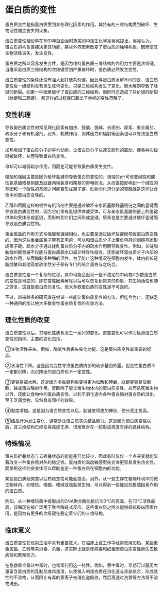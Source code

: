 # 蛋白质的变性

蛋白质变性是指蛋白质受到某些理化因素的作用，其特有的三维结构受到破坏、生物活性随之丧失的现象。

蛋白质变性理论早在1931年就由当时旅美的中国生化学家吴宪提出。吴宪认为，蛋白质的构象直接决定其功能，某些外界因素改变了蛋白质的独特构象，因而使其生物活性丧失，发生变性。

蛋白质之所以容易发生变性，是因为维持蛋白质三维结构的作用力主要是次级键。当维系蛋白质三维结构的次级键受到严重破坏时，蛋白质必然发生变性。

蛋白质变性的条件还没有强大到打破共价键，因此与蛋白质水解不同的是，蛋白质变性后一级结构没有发生任何变化，只是三维结构发生了变化，而水解则导致了肽键的断裂。如果一种因素破坏了蛋白质的三维结构，但同时还造成了共价键的断裂（肽键和二硫键），那这样的过程就已超出了单纯的变性范畴了。

## 变性机理

导致蛋白质变性的常见理化因素有加热、强酸、强碱、去垢剂、尿素、重金属盐、疏水分子和有机溶剂。此外，机械作用、流体压力和辐射等因素也可以导致蛋白质变性。

加热增加了蛋白质分子的平均动能，让蛋白质分子快速又剧烈的震动，使各种次级键被破坏，从而导致蛋白质变性。

冷却可以减弱疏水作用，因而也可能导致蛋白质发生变性。

强酸和强碱主要是因为破坏盐键而导致蛋白质变性的。极端的pH可改变碱性和酸性氨基酸残基侧链及肽链两端氨基和羧基的带电状况，从而直接影响到一个碱性的基团和一个酸性的基团之间能否形成离子键。动物消化道分泌的胃酸就是这样让食物中的蛋白质变性的。

乙醇和丙酮这样的极性有机溶剂主要是通过破坏亲水氨基酸残基侧链之间的氢键而导致蛋白质变性的，因为它们带有氢键供体或受体，可与亲水氨基酸侧链上的氢键供体和受体形成氢键，而影响到它们之间形成氢键。尿素也是主要通过破坏氢键而导致蛋白质变性的。

重金属盐的作用方式与强酸和强碱相似，也主要是通过破坏盐键而导致蛋白质变性的。因为这些重金属离子带有正电荷，可以和蛋白质分子上带负电荷的侧链基团形成离子键。疏水分子通过扰乱蛋白质分子内的疏水作用而导致变性。例如，长链脂肪酸的碳氢链不仅能与蛋白质疏水口袋非特异性结合，还能破坏蛋白质分子内部的疏水作用，从而抑制多种酶的活性。为了防止这种情况在细胞内发生，体内的长链脂肪酸和其他高度疏水性分子都有专门的结合蛋白与之结合。

蛋白质变性是一个复杂的过程，其中可能会出现一些不稳定的中间物C少数蛋白质的变性是可逆的，即在变性因素解除以后可以恢复到原来的构象，其生物活性也随之恢复，这就是蛋白质的复性。但大多数蛋白质的变性是不可逆的。

不过，越来越多的研究者在尝试一些能让蛋白质复性的方法，但迄今为止，还缺乏一种通用的能让绝大多数变性蛋白质复性的有效方法。

## 理化性质的改变

蛋白质变性以后，其理化性质也发生一系列的变化。这些变化可以作为检测蛋白质变性的指标。主要的变化包括，

①生物活性丧失。例如，酶变性后丧失催化功能。这是蛋白质变性最重要的标志。

②水溶性下降。这是因为变性导致蛋白质内部的疏水基团外露。但变性蛋白质不一定都沉降，而沉降出的蛋白质也不一定变性。

③更容易被水解。这是因为多肽链构象变得更为松散和伸展，肽键更容易受到酸、碱或蛋白酶的作用。胃酸除了能让微生物体内的蛋白质变性，从而杀死微生物以外，还能让食物中的蛋白质变性，以利于消化道内各种蛋白酶对蛋白质的消化。至于烹调食物，显然具有同样的效果。

④黏度增加。这是因为蛋白质变性以后，肽链变得更加伸张，使长宽比提高。

⑤结晶行为发生变化，通常是让蛋白质丧失结晶能力。这是因为蛋白质变性以后，其三维结构已经变得高度无序，很难聚合在一起形成高度有序的晶体结构。

## 特殊情况

蛋白质折叠状态与去折叠状态的能量差异比较小，因此有时仅仅一个点突变就能显著改变一种蛋白质对热的稳定性。蛋白质的温度敏感型突变体更容易发生热变性，而使用这样的突变体可以帮助鉴定一种蛋白质在细胞内的功能。

某些蛋白质经突变以后热稳定性可能会提高。另外，从一些生存在极端环境中的微生物体内，如嗜热、嗜酸、嗜碱或嗜盐微生物，可以得到一些能抵抗极端因素作用的蛋白质。

例如，从一种嗜热菌中提取出的DNA聚合酶能抵抗100℃的高温，在72℃活性最高，该酶现在被广泛用于聚合酶链式反应。这些蛋白质之所以能够抵抗极端因素作用，是因为有更多的次级键在稳定着它们的三维结构。

## 临床意义

蛋白质变性在现实生活中具有重要意义。在临床上或工作中经常使用加热、某些重金属盐、乙醇等来消毒、杀菌，这实际上就是使病毒和细菌因蛋白质变性而失去致病性和繁殖能力。

在急救重金属盐中毒时，也常常利用这一特性。例如，汞中毒时，早期可以服用大量富含蛋白质的乳制品或鸡蛋清，以使摄入的蛋白质在消化道与汞盐结合，形成变性的不溶物，从而阻止有毒的汞离子被消化道吸收，然后再通过洗胃等方法将不溶物洗出。